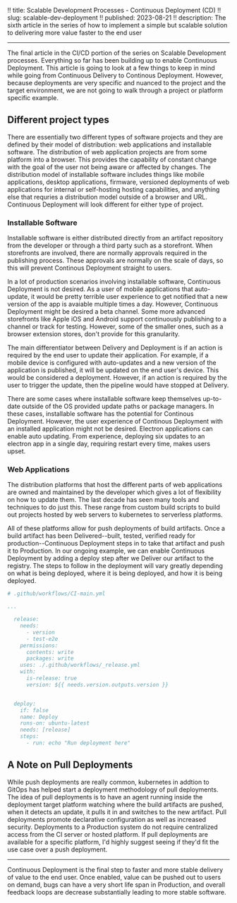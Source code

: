 !! title: Scalable Development Processes - Continuous Deployment (CD)
!! slug: scalable-dev-deployment
!! published: 2023-08-21
!! description: The sixth article in the series of how to implement a simple but scalable solution to delivering more value faster to the end user

---

The final article in the CI/CD portion of the series on Scalable Development processes. Everything so far has been
building up to enable Continuous Deployment. This article is going to look at a few things to keep in mind while going
from Continuous Delivery to Continous Deployment. However, because deployments are very specific and nuanced to the
project and the target environment, we are not going to walk through a project or platform specific example.


## Different project types

There are essentially two different types of software projects and they are defined by their model of distribution: web
applications and installable software. The distribution of web application projects are from some platform into a
browser. This provides the capability of constant change with the goal of the user not being aware or affected by
changes. The distribution model of installable software includes things like mobile applications, desktop applications,
firmware, versioned deployments of web applications for internal or self-hosting hosting capabilities, and anything else
that requries a distribution model outside of a browser and URL. Continuous Deployment will look different for either
type of project. 


### Installable Software

Installable software is either distributed directly from an artifact repository from the developer or through a third
party such as a storefront. When storefronts are involved, there are normally approvals required in the publishing
process. These approvals are normally on the scale of days, so this will prevent Continous Deployment straight to users.

In a lot of production scenarios involving installable software, Continuous Deployment is not desired. As a user of
mobile applications that auto-update, it would be pretty terrible user experience to get notified that a new version of
the app is avaiable multiple times a day. However, Continuous Deployment might be desired a beta channel. Some more
advanced storefronts like Apple iOS and Android support continuously publishing to a channel or track for testing.
However, some of the smaller ones, such as a browser extension stores, don't provide for this granularity.

The main differentiator between Delivery and Deployment is if an action is required by the end user to update their
application. For example, if a mobile device is configured with auto-updates and a new version of the application is
published, it will be updated on the end user's device. This would be considered a deployment. However, if an action is
required by the user to trigger the update, then the pipeline would have stopped at Delivery.

There are some cases where installable software keep themselves up-to-date outside of the OS provided update paths or
package managers. In these cases, installable software has the potential for Continous Deployment. However, the user
experience of Continous Deployment with an installed application might not be desired. Electron applications can enable
auto updating. From experience, deploying six updates to an electron app in a single day, requiring restart every time,
makes users upset.


### Web Applications

The distribution platforms that host the different parts of web applications are owned and maintained by the developer
which gives a lot of flexibility on how to update them. The last decade has seen many tools and techniques to do just
this. These range from custom build scripts to build out projects hosted by web servers to kubernetes to serverless
platforms. 

All of these platforms allow for push deployments of build artifacts. Once a build artifact has been Delivered--built,
tested, verified ready for production--Continuous Deployment steps in to take that artifact and push it to Production.
In our ongoing example, we can enable Continuous Deployment by adding a deploy step after we Deliver our artifact to the
registry. The steps to follow in the deployment will vary greatly depending on what is being deployed, where it is being
deployed, and how it is being deployed. 


```yaml
# .github/workflows/CI-main.yml

...

  release:
    needs:
      - version
      - test-e2e
    permissions:
      contents: write
      packages: write
    uses: ./.github/workflows/_release.yml
    with:
      is-release: true
      version: ${{ needs.version.outputs.version }}


  deploy:
    if: false
    name: Deploy
    runs-on: ubuntu-latest
    needs: [release]
    steps:
      - run: echo "Run deployment here"
```


## A Note on Pull Deployments

While push deployments are really common, kubernetes in addtion to GitOps has helped start a deployment methodology of
pull deployments. The idea of pull deployments is to have an agent running inside the deployment target platform
watching where the build artifacts are pushed, when it detects an update, it pulls it in and switches to the new
artifact. Pull deployments promote declarative configuration as well as increased security. Deployments to a Production
system do not require centralized access from the CI server or hosted platform. If pull deployments are available for a
specific platform, I'd highly suggest seeing if they'd fit the use case over a push deployment. 


---

Continuous Deployment is the final step to faster and more stable delivery of value to the end user. Once enabled, value
can be pushed out to users on demand, bugs can have a very short life span in Production, and overall feedback loops are
decrease substantially leading to more stable software.
